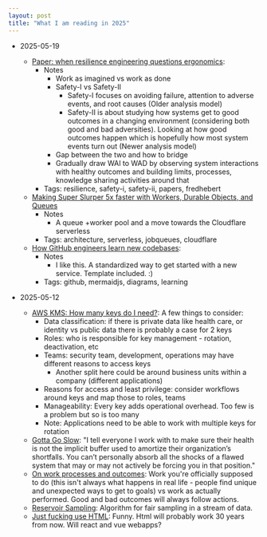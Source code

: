 ```yaml
---
layout: post
title: "What I am reading in 2025"
---
```


* 2025-05-19
  * [Paper: when resilience engineering questions ergonomics](https://ferd.ca/notes/paper-when-resilience-engineering-questions-ergonomics.html):
    * Notes
      * Work as imagined vs work as done
      * Safety-I vs Safety-II
        * Safety-I focuses on avoiding failure, attention to adverse events, and root causes (Older analysis model)
        * Safety-II is about studying how systems get to good outcomes in a changing environment (considering both good and bad adversities). Looking at how good outcomes happen which is hopefully how most system events turn out (Newer analysis model)
      * Gap between the two and how to bridge
      * Gradually draw WAI to WAD by observing system interactions with healthy outcomes and building limits, processes, knowledge sharing activities around that
    * Tags: resilience, safety-i, safety-ii, papers, fredhebert
  * [Making Super Slurper 5x faster with Workers, Durable Objects, and Queues](https://blog.cloudflare.com/making-super-slurper-five-times-faster/)
    * Notes
      * A queue +worker pool and a move towards the Cloudflare serverless
    * Tags: architecture, serverless, jobqueues, cloudflare
  * [How GitHub engineers learn new codebases](https://github.blog/developer-skills/application-development/how-github-engineers-learn-new-codebases/):
    * Notes
      * I like this. A standardized way to get started with a new service. Template included. :)
    * Tags: github, mermaidjs, diagrams, learning


* 2025-05-12
  * [AWS KMS: How many keys do I need?](https://aws.amazon.com/blogs/security/aws-kms-how-many-keys-do-i-need/): A few
    things to consider:
      * Data classification: if there is private data like health care, or identity vs public data there is probably a
        case for 2 keys
      * Roles: who is responsible for key management - rotation, deactivation, etc
      * Teams: security team, development, operations may have different reasons to access keys
          * Another split here could be around business units within a company (different applications)
      * Reasons for access and least privilege: consider workflows around keys and map those to roles, teams
      * Manageability: Every key adds operational overhead. Too few is a problem but so is too many
      * Note: Applications need to be able to work with multiple keys for rotation
  * [Gotta Go Slow](https://www.honeycomb.io/blog/gotta-go-slow-avoiding-burnout): "I tell everyone I work with to make
    sure their health is not the implicit buffer used to amortize their organization’s shortfalls. You can’t personally
    absorb all the shocks of a flawed system that may or may not actively be forcing you in that position."
  * [On work processes and outcomes](https://surfingcomplexity.blog/2025/05/10/on-work-processes-and-outcomes/): Work
    you're officially supposed to do (this isn't always what happens in real life - people find unique and unexpected ways
    to get to goals) vs work as actually performed. Good and bad outcomes will always follow actions.
  * [Reservoir Sampling](https://samwho.dev/reservoir-sampling/): Algorithm for fair sampling in a stream of data.
  * [Just fucking use HTML](https://justfuckingusehtml.com/): Funny. Html will probably work 30 years from now. Will react
    and vue webapps?
